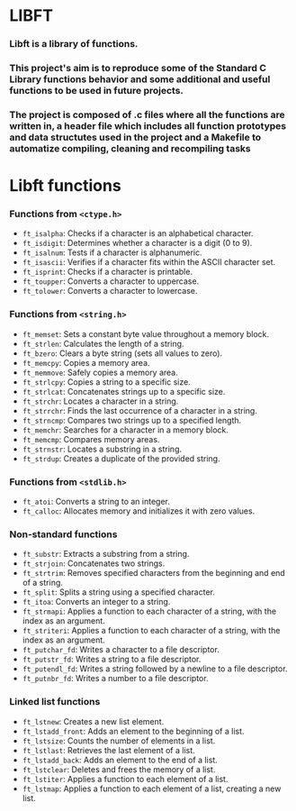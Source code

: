 
# LIBFT

### Libft is a library of functions. 
### This project's aim is to reproduce some of the Standard C Library functions behavior and some additional and useful functions to be used in future projects.

### The project is composed of .c files where all the functions are written in, a header file which includes all function prototypes and data structutes used in the project and a Makefile to automatize compiling, cleaning and recompiling tasks

# Libft functions

### Functions from `<ctype.h>`

- `ft_isalpha`: Checks if a character is an alphabetical character.
- `ft_isdigit`: Determines whether a character is a digit (0 to 9).
- `ft_isalnum`: Tests if a character is alphanumeric.
- `ft_isascii`: Verifies if a character fits within the ASCII character set.
- `ft_isprint`: Checks if a character is printable.
- `ft_toupper`: Converts a character to uppercase.
- `ft_tolower`: Converts a character to lowercase.

### Functions from `<string.h>`

- `ft_memset`: Sets a constant byte value throughout a memory block.
- `ft_strlen`: Calculates the length of a string.
- `ft_bzero`: Clears a byte string (sets all values to zero).
- `ft_memcpy`: Copies a memory area.
- `ft_memmove`: Safely copies a memory area.
- `ft_strlcpy`: Copies a string to a specific size.
- `ft_strlcat`: Concatenates strings up to a specific size.
- `ft_strchr`: Locates a character in a string.
- `ft_strrchr`: Finds the last occurrence of a character in a string.
- `ft_strncmp`: Compares two strings up to a specified length.
- `ft_memchr`: Searches for a character in a memory block.
- `ft_memcmp`: Compares memory areas.
- `ft_strnstr`: Locates a substring in a string.
- `ft_strdup`: Creates a duplicate of the provided string.

### Functions from `<stdlib.h>`

- `ft_atoi`: Converts a string to an integer.
- `ft_calloc`: Allocates memory and initializes it with zero values.

### Non-standard functions

- `ft_substr`: Extracts a substring from a string.
- `ft_strjoin`: Concatenates two strings.
- `ft_strtrim`: Removes specified characters from the beginning and end of a string.
- `ft_split`: Splits a string using a specified character.
- `ft_itoa`: Converts an integer to a string.
- `ft_strmapi`: Applies a function to each character of a string, with the index as an argument.
- `ft_striteri`: Applies a function to each character of a string, with the index as an argument.
- `ft_putchar_fd`: Writes a character to a file descriptor.
- `ft_putstr_fd`: Writes a string to a file descriptor.
- `ft_putendl_fd`: Writes a string followed by a newline to a file descriptor.
- `ft_putnbr_fd`: Writes a number to a file descriptor.

### Linked list functions

- `ft_lstnew`: Creates a new list element.
- `ft_lstadd_front`: Adds an element to the beginning of a list.
- `ft_lstsize`: Counts the number of elements in a list.
- `ft_lstlast`: Retrieves the last element of a list.
- `ft_lstadd_back`: Adds an element to the end of a list.
- `ft_lstclear`: Deletes and frees the memory of a list.
- `ft_lstiter`: Applies a function to each element of a list.
- `ft_lstmap`: Applies a function to each element of a list, creating a new list.